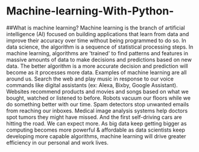 # Machine-learning-With-Python-
##What is machine learning?
Machine learning is the branch of artificial intelligence (AI) focused on building applications that learn from data and improve their accuracy over time without being programmed to do so. 
In data science, the algorithm is a sequence of statistical processing steps. In machine learning, algorithms are 'trained' to find patterns and features in massive amounts of data to make decisions and predictions based on new data. The better algorithm is a more accurate decision and prediction will become as it processes more data.
Examples of machine learning are all around us. Search the web and play music in response to our voice commands like digital assistants (ex: Alexa, Bixby, Google Assistant). Websites recommend products and movies and songs based on what we bought, watched or listened to before. Robots vacuum our floors while we do something better with our time. Spam detectors stop unwanted emails from reaching our inboxes. Medical image analysis systems help doctors spot tumors they might have missed. And the first self-driving cars are hitting the road.
We can expect more. As big data keep getting bigger as computing becomes more powerful & affordable as data scientists keep developing more capable algorithms, machine learning will drive greater efficiency in our personal and work lives. 
